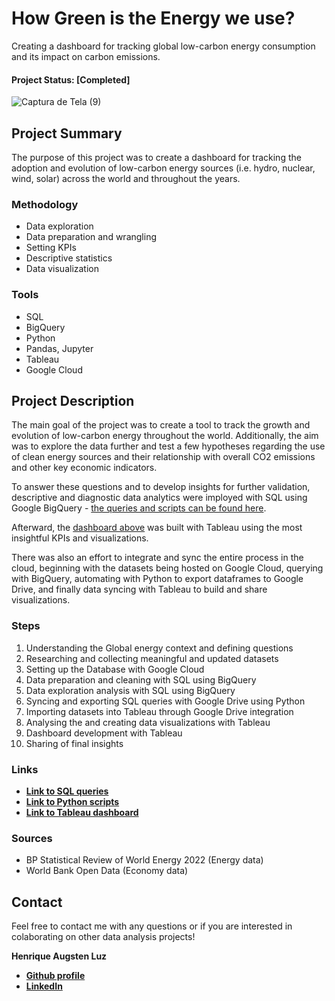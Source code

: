 # How Green is the Energy we use? 
Creating a dashboard for tracking global low-carbon energy consumption and its impact on carbon emissions.

#### Project Status: [Completed]


![Captura de Tela (9)](https://user-images.githubusercontent.com/122936255/215545006-45224a36-7173-4e34-978f-217180bcca6f.png)


## Project Summary
The purpose of this project was to create a dashboard for tracking the adoption and evolution of low-carbon energy sources (i.e. hydro, nuclear, wind, solar) across the world and throughout the years.

### Methodology
* Data exploration
* Data preparation and wrangling
* Setting KPIs
* Descriptive statistics   
* Data visualization

### Tools
* SQL
* BigQuery
* Python
* Pandas, Jupyter
* Tableau
* Google Cloud


## Project Description
The main goal of the project was to create a tool to track the growth and evolution of low-carbon energy throughout the world. Additionally, the aim was to explore the data further and test a few hypotheses regarding the use of clean energy sources and their relationship with overall CO2 emissions and other key economic indicators. 

To answer these questions and to develop insights for further validation, descriptive and diagnostic data analytics were imployed with SQL using Google BigQuery - [the queries and scripts can be found here](https://github.com/hafluz/energy_data/blob/main/energy_python.ipynb).

Afterward, the [dashboard above](https://public.tableau.com/views/GlobalEnergyConsumptionDashboard/HOWGREENISTHEENERGYWEUSE?:language=pt-BR&publish=yes&:display_count=n&:origin=viz_share_link) was built with Tableau using the most insightful KPIs and visualizations.

There was also an effort to integrate and sync the entire process in the cloud, beginning with the datasets being hosted on Google Cloud, querying with BigQuery, automating with Python to export dataframes to Google Drive, and finally data syncing with Tableau to build and share visualizations. 


### Steps

1. Understanding the Global energy context and defining questions
2. Researching and collecting meaningful and updated datasets
3. Setting up the Database with Google Cloud
4. Data preparation and cleaning with SQL using BigQuery 
5. Data exploration analysis with SQL using BigQuery 
6. Syncing and exporting SQL queries with Google Drive using Python
7. Importing datasets into Tableau through Google Drive integration
8. Analysing the and creating data visualizations with Tableau
9. Dashboard development with Tableau
10. Sharing of final insights


### Links
* **[Link to SQL queries](https://github.com/hafluz/energy_data/blob/main/energy_sql_scripts.sql)**
* **[Link to Python scripts](https://github.com/hafluz/energy_data/blob/main/energy_python.ipynb)**
* **[Link to Tableau dashboard](https://public.tableau.com/views/GlobalEnergyConsumptionDashboard/HOWGREENISTHEENERGYWEUSE?:language=pt-BR&publish=yes&:display_count=n&:origin=viz_share_link)**

### Sources
* BP Statistical Review of World Energy 2022 (Energy data)
* World Bank Open Data (Economy data)


## Contact
Feel free to contact me with any questions or if you are interested in colaborating on other data analysis projects!

**Henrique Augsten Luz**

* **[Github profile](https://github.com/hafluz)**
* **[LinkedIn](https://www.linkedin.com/in/henrique-augsten-luz)**


